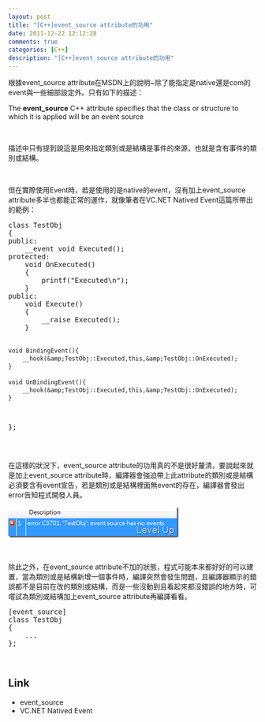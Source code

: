 ```yaml
---
layout: post
title: "[C++]event_source attribute的功用"
date: 2011-12-22 12:12:28
comments: true
categories: [C++]
description: "[C++]event_source attribute的功用"
---
```

<p>
	根據event_source attribute在MSDN上的說明~除了能指定是native還是com的event與一些細部設定外。只有如下的描述：</p>
<p>
	The <b>event_source</b> C++ attribute specifies that the class or structure to which it is applied will be an event source</p>
<p>
	 </p>
<p>
	描述中只有提到說這是用來指定類別或是結構是事件的來源，也就是含有事件的類別或結構。</p>
<p>
	 </p>
<p>
	但在實際使用Event時，若是使用的是native的event，沒有加上event_source attribute多半也都能正常的運作，就像筆者在VC.NET Natived Event這篇所帶出的範例：</p>
<div class="wlWriterSmartContent" id="scid:812469c5-0cb0-4c63-8c15-c81123a09de7:5079cfc0-0212-4d99-a3d5-dcccd1e67571" style="padding-bottom: 0px; margin: 0px; padding-left: 0px; padding-right: 0px; display: inline; float: none; padding-top: 0px">
	<pre class="c" name="code">
class TestObj
{
public:
    __event void Executed();
protected:
    void OnExecuted()
    {
        printf("Executed\n");
    }
public:
    void Execute()
    {
        __raise Executed();
    }

    void BindingEvent(){
        __hook(&amp;TestObj::Executed,this,&amp;TestObj::OnExecuted);
    }

    void UnBindingEvent(){
        __hook(&amp;TestObj::Executed,this,&amp;TestObj::OnExecuted);
    }
};</pre>
</div>
<p>
	 </p>
<p>
	在這樣的狀況下，event_source attribute的功用真的不是很好釐清，要說起來就是加上event_source attribute時，編譯器會強迫帶上此attribute的類別或是結構必須要含有event宣告，若是類別或是結構裡面無event的存在，編譯器會發出error告知程式開發人員。</p>
<p>
	<img alt="image" border="0" height="64" src="\images\posts\63041\image_thumb.png" style="border-bottom: 0px; border-left: 0px; border-top: 0px; border-right: 0px" width="346" /></p>
<p>
	 </p>
<p>
	除此之外，在event_source attribute不加的狀態，程式可能本來都好好的可以建置，當為類別或是結構新增一個事件時，編譯突然會發生問題，且編譯器顯示的錯誤都不是目前在改的類別或結構，而是一些沒動到且看起來都沒錯誤的地方時，可嚐試為類別或結構加上event_source attribute再編譯看看。</p>
<div class="wlWriterSmartContent" id="scid:812469c5-0cb0-4c63-8c15-c81123a09de7:bed213bb-519b-43ad-828b-58ac5bae8251" style="padding-bottom: 0px; margin: 0px; padding-left: 0px; padding-right: 0px; display: inline; float: none; padding-top: 0px">
	<pre class="c" name="code">
[event_source]
class TestObj
{
	...
};</pre>
</div>
<p>
	 </p>
<h2>
	Link</h2>
<ul>
	<li>
		event_source</li>
	<li>
		VC.NET Natived Event</li>
</ul>
